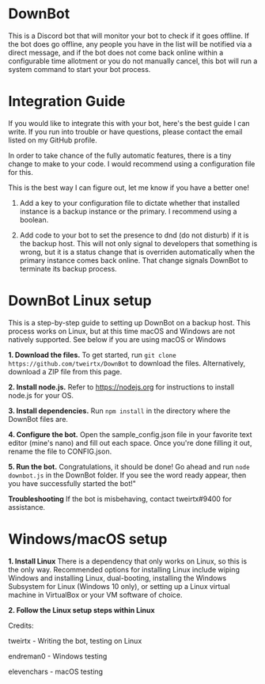 # DownBot

This is a Discord bot that will monitor your bot to check if it goes offline. If the bot does go offline, any people you have in the list
will be notified via a direct message, and if the bot does not come back online within a configurable time allotment or you do not
manually cancel, this bot will run a system command to start your bot process.

# Integration Guide

If you would like to integrate this with your bot, here's the best guide I can write. If you run into trouble or have questions, please contact the email listed on my GitHub profile.

In order to take chance of the fully automatic features, there is a tiny change to make to your code. I would recommend using a configuration file for this.

This is the best way I can figure out, let me know if you have a better one!

1. Add a key to your configuration file to dictate whether that installed instance is a backup instance or the primary. I recommend using a boolean.

2. Add code to your bot to set the presence to dnd (do not disturb) if it is the backup host. This will not only signal to developers that something is wrong, but it is a status change that is overriden automatically when the primary instance comes back online. That change signals DownBot to terminate its backup process.

# DownBot Linux setup

This is a step-by-step guide to setting up DownBot on a backup host. This process works on Linux, but at this time macOS and Windows are not natively supported. See below if you are using macOS or Windows

**1. Download the files.** To get started, run ```git clone https://github.com/tweirtx/DownBot``` to download the files. Alternatively, download a ZIP file from this page.

**2. Install node.js.** Refer to https://nodejs.org for instructions to install node.js for your OS.

**3. Install dependencies.** Run ```npm install``` in the directory where the DownBot files are.

**4. Configure the bot.** Open the sample_config.json file in your favorite text editor (mine's nano) and fill out each space. Once you're done filling it out, rename the file to CONFIG.json.

**5. Run the bot.** Congratulations, it should be done! Go ahead and run ```node downbot.js``` in the DownBot folder. If you see the word ready appear, then you have successfully started the bot!"

**Troubleshooting** If the bot is misbehaving, contact tweirtx#9400 for assistance.

# Windows/macOS setup
**1. Install Linux** There is a dependency that only works on Linux, so this is the only way. Recommended options for installing Linux include wiping Windows and installing Linux, dual-booting, installing the Windows Subsystem for Linux (Windows 10 only), or setting up a Linux virtual machine in VirtualBox or your VM software of choice.

**2. Follow the Linux setup steps within Linux**


Credits:

tweirtx - Writing the bot, testing on Linux

endreman0 - Windows testing

elevenchars - macOS testing
